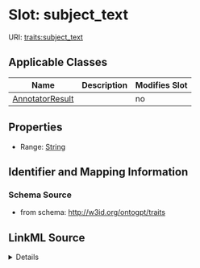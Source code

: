 

# Slot: subject_text

URI: [traits:subject_text](http://w3id.org/ontogpt/traits/subject_text)



<!-- no inheritance hierarchy -->





## Applicable Classes

| Name | Description | Modifies Slot |
| --- | --- | --- |
| [AnnotatorResult](AnnotatorResult.md) |  |  no  |







## Properties

* Range: [String](String.md)





## Identifier and Mapping Information







### Schema Source


* from schema: http://w3id.org/ontogpt/traits




## LinkML Source

<details>
```yaml
name: subject_text
from_schema: http://w3id.org/ontogpt/traits
rank: 1000
alias: subject_text
owner: AnnotatorResult
domain_of:
- AnnotatorResult
range: string

```
</details>